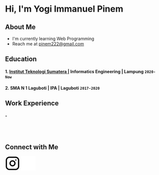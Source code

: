 # Hi, I'm Yogi Immanuel Pinem
## About Me
- I'm currently learning Web Programming
- Reach me at pinem222@gmail.com

## Education
#### 1. [Institut Teknologi Sumatera ](https://www.itera.ac.id) | Informatics Engineering | Lampung `2020-Now`
#### 2. SMA N 1 Laguboti | IPA | Laguboti `2017-2020`

## Work Experience
#### -
<br/>
<br/>

## Connect with Me
[![website](./img/instagram-light.svg)](https://instagram.com/yogipinem#gh-light-mode-only)
[![website](./img/instagram-dark.svg)](https://instagram.com/yogipinem#gh-dark-mode-only)
